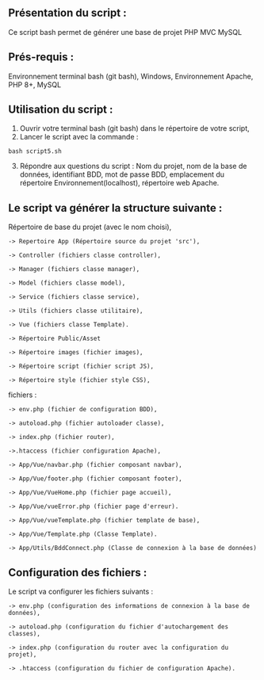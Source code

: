 ## Présentation du script :
Ce script bash permet de générer une base de projet PHP MVC MySQL
## Prés-requis : 
Environnement terminal bash (git bash),
Windows,
Environnement Apache, PHP 8+, MySQL
## Utilisation du script :
1. Ouvrir votre terminal bash (git bash) dans le répertoire de votre script,
2. Lancer le script avec la commande :
```
bash script5.sh
```
3. Répondre aux questions du script :
Nom du projet, nom de la base de données, identifiant BDD, mot de passe BDD, emplacement du répertoire Environnement(localhost), répertoire web Apache.
## Le script va générer la structure suivante :
Répertoire de base du projet (avec le nom choisi),

	-> Repertoire App (Répertoire source du projet 'src'),

	-> Controller (fichiers classe controller),

	-> Manager (fichiers classe manager),

	-> Model (fichiers classe model),

	-> Service (fichiers classe service),

	-> Utils (fichiers classe utilitaire),

	-> Vue (fichiers classe Template).

	-> Répertoire Public/Asset

	-> Répertoire images (fichier images),

	-> Répertoire script (fichier script JS),

	-> Répertoire style (fichier style CSS),

fichiers :

	-> env.php (fichier de configuration BDD),

	-> autoload.php (fichier autoloader classe),

	-> index.php (fichier router),

	->.htaccess (fichier configuration Apache),

	-> App/Vue/navbar.php (fichier composant navbar),

	-> App/Vue/footer.php (fichier composant footer),

	-> App/Vue/VueHome.php (fichier page accueil),

	-> App/Vue/vueError.php (fichier page d'erreur).

	-> App/Vue/vueTemplate.php (fichier template de base),

	-> App/Vue/Template.php (Classe Template).

	-> App/Utils/BddConnect.php (Classe de connexion à la base de données)

## Configuration des fichiers :
Le script va configurer les fichiers suivants :

	-> env.php (configuration des informations de connexion à la base de données),

	-> autoload.php (configuration du fichier d'autochargement des classes),

	-> index.php (configuration du router avec la configuration du projet),

	-> .htaccess (configuration du fichier de configuration Apache).